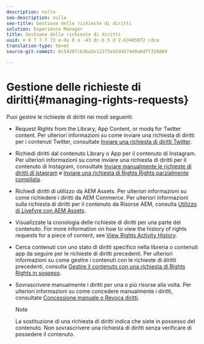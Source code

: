 ```yaml
---
description: nulle
seo-description: nulle
seo-title: Gestione delle richieste di diritti
solution: Experience Manager
title: Gestione delle richieste di diritti
uuid: e 8 f 7 f 73 e-da 8 a -43 dc-b 5 d 2-63485872 cdca
translation-type: tm+mt
source-git-commit: 0c5420fcb3ba2e12375e92d4574d0a6dff310869

---
```



# Gestione delle richieste di diritti{#managing-rights-requests}

Puoi gestire le richieste di diritti nei modi seguenti:

* Request Rights from the Library, App Content, or modq for Twitter content. Per ulteriori informazioni su come inviare una richiesta di diritti per i contenuti Twitter, consultate [Inviare una richiesta di diritti Twitter](../c-how-requesting-rights-works/t-send-a-rights-request-to-own-a-digital-asset.md#t_send_a_rights_request_to_own_a_digital_asset).
* Richiedi diritti dal contenuto Library o App per il contenuto di Instagram. Per ulteriori informazioni su come inviare una richiesta di diritti per il contenuto di Instagram, consultate [Inviare manualmente le richieste di diritti di istagram](../c-how-requesting-rights-works/c-send-instagram-manual-rights-request.md#c_send_instagram_manual_rights_request) e [Inviare una richiesta di Rights Rights parzialmente compilata](../c-how-requesting-rights-works/c-send-an-instagram-rights-request-from-the-library.md#c_send_an_instagram_rights_request_from_the_library).

* Richiedi diritti di utilizzo da AEM Assets. Per ulteriori informazioni su come richiedere i diritti da AEM Commerce. Per ulteriori informazioni sulla richiesta di diritti per il contenuto da Risorse AEM, consulta [Utilizzo di Livefyre con AEM Assets](https://helpx.adobe.com/experience-manager/6-4/sites/administering/using/livefyre.html#UseLivefyrewithAEMAssets).
* Visualizzate la cronologia delle richieste di diritti per una parte del contenuto. For more information on how to view the history of rights requests for a piece of content, see [View Rights Activity History](../c-how-requesting-rights-works/c-view-rights-activity-history.md#c_view_rights_activity_history).
* Cerca contenuti con uno stato di diritti specifico nella libreria o contenuti app da seguire per le richieste di diritti precedenti. Per ulteriori informazioni su come gestire i contenuti con le richieste di diritti precedenti, consulta [Gestire il contenuto con una richiesta di Rights Rights in sospeso](../c-how-requesting-rights-works/t-manage-content-with-pending-rights-request.md#t_manage_content_with_pending_rights_request).
* Sovrascrivere manualmente i diritti per una o più risorse alla volta. Per ulteriori informazioni su come concedere manualmente i diritti, consultate [Concessione manuale o Revoca diritti](../c-how-requesting-rights-works/t-manually-grant-the-rights-for-one-or-more-assets.md#t_manually_grant_the_rights_for_one_or_more_assets).

   >[!NOTE]
   >
   >La sostituzione di una richiesta di diritti indica che siete in possesso del contenuto. Non sovrascrivere una richiesta di diritti senza verificare di possedere il contenuto.


